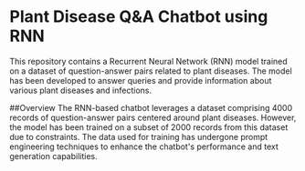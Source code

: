 # Plant Disease Q&A Chatbot using RNN
This repository contains a Recurrent Neural Network (RNN) model trained on a dataset of question-answer pairs related to plant diseases. The model has been developed to answer queries and provide information about various plant diseases and infections.

##Overview
The RNN-based chatbot leverages a dataset comprising 4000 records of question-answer pairs centered around plant diseases. However, the model has been trained on a subset of 2000 records from this dataset due to constraints. The data used for training has undergone prompt engineering techniques to enhance the chatbot's performance and text generation capabilities.



